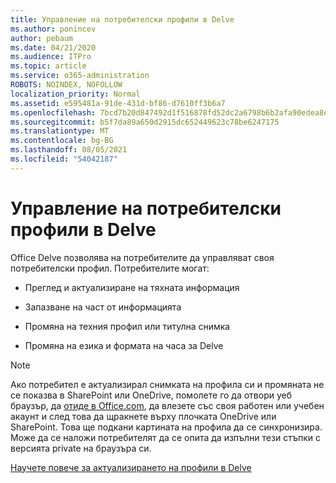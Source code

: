 ```yaml
---
title: Управление на потребителски профили в Delve
ms.author: ponincev
author: pebaum
ms.date: 04/21/2020
ms.audience: ITPro
ms.topic: article
ms.service: o365-administration
ROBOTS: NOINDEX, NOFOLLOW
localization_priority: Normal
ms.assetid: e595481a-91de-431d-bf86-d7610ff3b6a7
ms.openlocfilehash: 7bcd7b20d847492d1f516878fd52dc2a6798b6b2afa90edea8eb4e460834a4eb
ms.sourcegitcommit: b5f7da89a650d2915dc652449623c78be6247175
ms.translationtype: MT
ms.contentlocale: bg-BG
ms.lasthandoff: 08/05/2021
ms.locfileid: "54042187"
---
```

# <a name="manage-user-profiles-in-delve"></a>Управление на потребителски профили в Delve

Office Delve позволява на потребителите да управляват своя потребителски профил. Потребителите могат:
  
- Преглед и актуализиране на тяхната информация
    
- Запазване на част от информацията
    
- Промяна на техния профил или титулна снимка
    
- Промяна на езика и формата на часа за Delve
    
> [!NOTE]
> Ако потребител е актуализирал снимката на профила си и промяната не се показва в SharePoint или OneDrive, помолете го да отвори уеб браузър, да [отиде в Office.com](https://www.office.com), да влезете със своя работен или учебен акаунт и след това да щракнете върху плочката OneDrive или SharePoint. Това ще подкани картината на профила да се синхронизира. Може да се наложи потребителят да се опита да изпълни тези стъпки с версията private на браузъра си. 
  
[Научете повече за актуализирането на профили в Delve](https://go.microsoft.com/fwlink/?linkid=735070)
  


